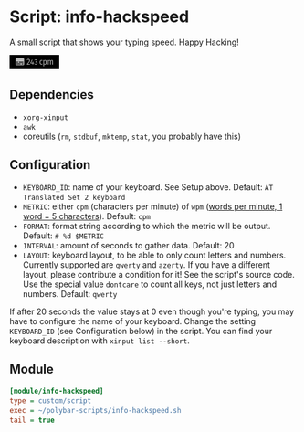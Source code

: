# Script: info-hackspeed

A small script that shows your typing speed. Happy Hacking!

![info-hackspeed](screenshots/1.png)


## Dependencies

* `xorg-xinput`
* `awk`
* coreutils (`rm`, `stdbuf`, `mktemp`, `stat`, you probably have this)


## Configuration

* `KEYBOARD_ID`: name of your keyboard. See Setup above. Default: `AT Translated Set 2 keyboard`
* `METRIC`: either `cpm` (characters per minute) of `wpm` ([words per minute, 1 word = 5 characters](https://en.wikipedia.org/wiki/Words_per_minute)). Default: `cpm`
* `FORMAT`: format string according to which the metric will be output. Default: `# %d $METRIC`
* `INTERVAL`: amount of seconds to gather data. Default: 20
* `LAYOUT`: keyboard layout, to be able to only count letters and numbers. Currently supported are `qwerty` and `azerty`. If you have a different layout, please contribute a condition for it! See the script's source code. Use the special value `dontcare` to count all keys, not just letters and numbers. Default: `qwerty`

If after 20 seconds the value stays at 0 even though you're typing, you may have to configure the name of your keyboard. Change the setting `KEYBOARD_ID` (see Configuration below) in the script. You can find your keyboard description with `xinput list --short`.


## Module

```ini
[module/info-hackspeed]
type = custom/script
exec = ~/polybar-scripts/info-hackspeed.sh
tail = true
```
